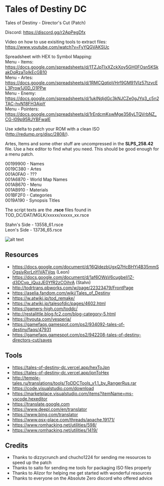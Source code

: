 # Tales of Destiny DC
Tales of Destiny - Director's Cut (Patch)

Discord: 
https://discord.gg/r2ApPegDfx 

Video on how to use exisiting tools to extract files:  
https://www.youtube.com/watch?v=FyYQGVAKSUc  

Spreadsheet with HEX to Symbol Mapping:  
Menu - Items: https://docs.google.com/spreadsheets/d/1TZJpTIxXZckXoy5GH0FOsn5KSkakDqRzaTpIkEcGB10  
Menu - Artes: https://docs.google.com/spreadsheets/d/1RMCQqtipVHrf9GM91VIz57tzvcEL3Prow1J0D_O1PPw  
Menu - Enemy: https://docs.google.com/spreadsheets/d/1ukINdjdGc3kNJCZe0gJYq3_c5n2TAC-hvN18FH3AipY  
Menu - Pointers: https://docs.google.com/spreadsheets/d/1rErdcmKswMge356yLTQVrbNZ_CG-l09p95RJYBFwalE  

Use xdelta to patch your ROM with a clean ISO (http://redump.org/disc/2808/).  

Artes, Items and some other stuff are uncompressed in the **SLPS_258.42** file.  Use a hex editor to find what you need.  This should be good enough for a menu patch.  

00199900 - Names  
0019C380 - Artes  
001A0FA0 - ???  
001A6870 - World Map Names  
001AB670 - Menu  
001AB910 - Materials  
001BF2F0 - Categories  
0019A190 - Synopsis Titles  

The script texts are the **.rsce** files found in TOD_DC/DAT/MGLK/xxxxx/xxxxx_xx.rsce  

Stahn's Side - 13558_61.rsce  
Leon's Side - 13736_65.rsce  

![alt text](https://raw.githubusercontent.com/pnvnd/Tales-of-Destiny-DC/master/menu_patch.png "Sample menu patch.")


## Resources
- https://docs.google.com/document/d/16QIdezbUgxQ7HcBHYi4B35mmSOgsjyRxrLnYIVATVqs (Leon)
- https://docs.google.com/document/d/1af6OWsV6cugbeIi1Z-d3DCvp_jQuzJE0YfR2zCOihrA (Stahn)
- http://todrtrans.pbworks.com/w/page/22323479/FrontPage
- https://aselia.fandom.com/wiki/Tales_of_Destiny
- https://w.atwiki.jp/tod_remake/
- https://w.atwiki.jp/talesofdic/pages/4602.html
- https://gamers-high.com/toddc/
- http://restalittle.blog.fc2.com/blog-category-5.html
- https://hyouta.com/vesperia/
- https://gamefaqs.gamespot.com/ps2/934092-tales-of-destiny/faqs/47931
- https://gamefaqs.gamespot.com/ps2/942208-tales-of-destiny-directors-cut/saves

## Tools
- https://tales-of-destiny-dc.vercel.app/hexToJpn
- https://tales-of-destiny-dc.vercel.app/jpnToHex
- http://temple-tales.ru/translations/tools/ToDDCTools_v1.1_by_RangerRus.rar
- https://code.visualstudio.com/download
- https://marketplace.visualstudio.com/items?itemName=ms-vscode.hexeditor
- https://translate.google.com
- https://www.deepl.com/en/translator
- https://www.bing.com/translator
- https://www.psx-place.com/threads/apache.19171/
- https://www.romhacking.net/utilities/598/
- https://www.romhacking.net/utilities/1419/

## Credits
- Thanks to dizzycrunch and chucho1224 for sending me resources to speed up the patch
- Thanks to saito for sending me tools for packaging ISO files properly
- Thanks to Alizor for helping me get started with wonderful resources
- Thanks to everyone on the Absolute Zero discord who offered advice
